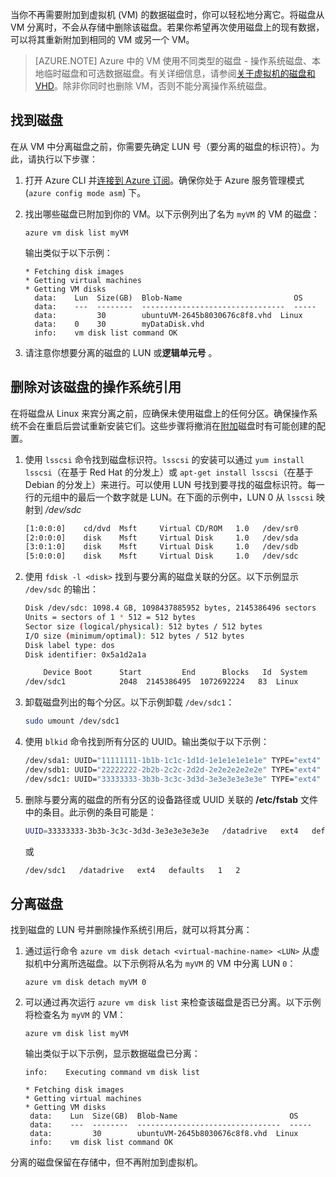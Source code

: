 <!-- need to be verified -->


当你不再需要附加到虚拟机 (VM) 的数据磁盘时，你可以轻松地分离它。将磁盘从 VM 分离时，不会从存储中删除该磁盘。若果你希望再次使用磁盘上的现有数据，可以将其重新附加到相同的 VM 或另一个 VM。

> [AZURE.NOTE]
Azure 中的 VM 使用不同类型的磁盘 - 操作系统磁盘、本地临时磁盘和可选数据磁盘。有关详细信息，请参阅[关于虚拟机的磁盘和 VHD](/documentation/articles/virtual-machines-linux-about-disks-vhds/)。除非你同时也删除 VM，否则不能分离操作系统磁盘。

## 找到磁盘
在从 VM 中分离磁盘之前，你需要先确定 LUN 号（要分离的磁盘的标识符）。为此，请执行以下步骤：

1. 打开 Azure CLI 并[连接到 Azure 订阅](/documentation/articles/xplat-cli-connect/)。确保你处于 Azure 服务管理模式 (`azure config mode asm`) 下。
2. 找出哪些磁盘已附加到你的 VM。以下示例列出了名为 `myVM` 的 VM 的磁盘：

    ```azurecli
    azure vm disk list myVM
    ```

    输出类似于以下示例：

    ```azurecli
    * Fetching disk images
    * Getting virtual machines
    * Getting VM disks
      data:    Lun  Size(GB)  Blob-Name                         OS
      data:    ---  --------  --------------------------------  -----
      data:         30        ubuntuVM-2645b8030676c8f8.vhd  Linux
      data:    0    30        myDataDisk.vhd
      info:    vm disk list command OK
    ```

3. 请注意你想要分离的磁盘的 LUN 或**逻辑单元号** 。

## 删除对该磁盘的操作系统引用
在将磁盘从 Linux 来宾分离之前，应确保未使用磁盘上的任何分区。确保操作系统不会在重启后尝试重新安装它们。这些步骤将撤消在[附加](/documentation/articles/virtual-machines-linux-classic-attach-disk/)磁盘时有可能创建的配置。

1. 使用 `lsscsi` 命令找到磁盘标识符。`lsscsi` 的安装可以通过 `yum install lsscsi`（在基于 Red Hat 的分发上）或 `apt-get install lsscsi`（在基于 Debian 的分发上）来进行。可以使用 LUN 号找到要寻找的磁盘标识符。每一行的元组中的最后一个数字就是 LUN。在下面的示例中，LUN 0 从 `lsscsi` 映射到 */dev/sdc* 

    ```bash
    [1:0:0:0]    cd/dvd  Msft     Virtual CD/ROM   1.0   /dev/sr0
    [2:0:0:0]    disk    Msft     Virtual Disk     1.0   /dev/sda
    [3:0:1:0]    disk    Msft     Virtual Disk     1.0   /dev/sdb
    [5:0:0:0]    disk    Msft     Virtual Disk     1.0   /dev/sdc
    ```

2. 使用 `fdisk -l <disk>` 找到与要分离的磁盘关联的分区。以下示例显示 `/dev/sdc` 的输出：

    ```bash
    Disk /dev/sdc: 1098.4 GB, 1098437885952 bytes, 2145386496 sectors
    Units = sectors of 1 * 512 = 512 bytes
    Sector size (logical/physical): 512 bytes / 512 bytes
    I/O size (minimum/optimal): 512 bytes / 512 bytes
    Disk label type: dos
    Disk identifier: 0x5a1d2a1a
    
        Device Boot      Start         End      Blocks   Id  System
    /dev/sdc1            2048  2145386495  1072692224   83  Linux
    ```

3. 卸载磁盘列出的每个分区。以下示例卸载 `/dev/sdc1`：

    ```bash
    sudo umount /dev/sdc1
    ```

4. 使用 `blkid` 命令找到所有分区的 UUID。输出类似于以下示例：

    ```bash
    /dev/sda1: UUID="11111111-1b1b-1c1c-1d1d-1e1e1e1e1e1e" TYPE="ext4"
    /dev/sdb1: UUID="22222222-2b2b-2c2c-2d2d-2e2e2e2e2e2e" TYPE="ext4"
    /dev/sdc1: UUID="33333333-3b3b-3c3c-3d3d-3e3e3e3e3e3e" TYPE="ext4"
    ```

5. 删除与要分离的磁盘的所有分区的设备路径或 UUID 关联的 **/etc/fstab** 文件中的条目。此示例的条目可能是：

    ```sh  
   UUID=33333333-3b3b-3c3c-3d3d-3e3e3e3e3e3e   /datadrive   ext4   defaults   1   2
   ```

    或
   
   ```sh   
   /dev/sdc1   /datadrive   ext4   defaults   1   2
   ```

## 分离磁盘
找到磁盘的 LUN 号并删除操作系统引用后，就可以将其分离：

1. 通过运行命令 `azure vm disk detach
   <virtual-machine-name> <LUN>` 从虚拟机中分离所选磁盘。以下示例将从名为 `myVM` 的 VM 中分离 LUN `0`：
   
    ```azurecli
    azure vm disk detach myVM 0
    ```

2. 可以通过再次运行 `azure vm disk list` 来检查该磁盘是否已分离。以下示例将检查名为 `myVM` 的 VM：
   
    ```azurecli
    azure vm disk list myVM
    ```

    输出类似于以下示例，显示数据磁盘已分离：

    ```azurecli
    info:    Executing command vm disk list
   
   * Fetching disk images
   * Getting virtual machines
   * Getting VM disks
     data:    Lun  Size(GB)  Blob-Name                         OS
     data:    ---  --------  --------------------------------  -----
     data:         30        ubuntuVM-2645b8030676c8f8.vhd  Linux
     info:    vm disk list command OK
    ```

分离的磁盘保留在存储中，但不再附加到虚拟机。

<!---HONumber=Mooncake_1212_2016-->